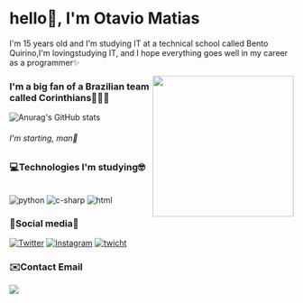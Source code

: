 # hello👋, I'm Otavio Matias
<p> I'm 15 years old and I'm studying IT at a technical school called Bento Quirino,I'm lovingstudying IT, and I hope everything goes well in my career as a programmer✨</p>

<img src="https://a.espncdn.com/combiner/i?img=/i/teamlogos/soccer/500/874.png" min-width="400px" max-width="250px" width="250px" align="right" >

### I'm a big fan of a Brazilian team called Corinthians🦅🖤🤍

![Anurag's GitHub stats](https://github-readme-stats.vercel.app/api?username=Kotaviozx1n&show_icons=true&theme=dracula)
###### I'm starting, man🥺

### 💻Technologies I'm studying🤓

<div style="display:inline_block"><br/>
<img aling="center" alt="python" src="https://img.shields.io/badge/Python-3776AB?style=for-the-badge&logo=python&logoColor=white"/>
<img aling="center" alt="c-sharp" src="https://img.shields.io/badge/C%23-239120?style=for-the-badge&logo=c-sharp&logoColor=white"/>
<img aling="center" alt="html" src="https://img.shields.io/badge/HTML-239120?style=for-the-badge&logo=html5&logoColor=white"/>
  
### 🚩Social media👀
  
[![Twitter](https://img.shields.io/badge/Twitter-1DA1F2?style=for-the-badge&logo=twitter&logoColor=white)](https://twitter.com/VaporishGnome95)
[![Instagram](https://img.shields.io/badge/Instagram-E4405F?style=for-the-badge&logo=instagram&logoColor=white)](https://instagram.com/otaviozx1n)
[![twicht](https://img.shields.io/badge/Twitch-9146FF?style=for-the-badge&logo=twitch&logoColor=white)](https://www.twitch.tv/kotaviozx1n)

### ✉️Contact Email
 </a>
 <a href="mailto:otaviomed2008@gmail.com" target="_blank" alt="Linkedin">
    <img src="https://img.shields.io/badge/Email-1C1C1C?style=for-the-badge&logo=gmail&logoColor=8A2BE2"/>
  </a>
